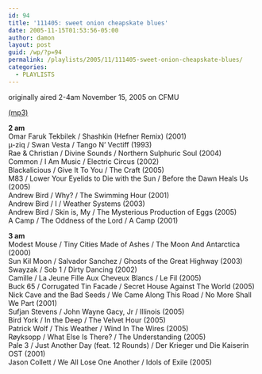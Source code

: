 ```yaml
---
id: 94
title: '111405: sweet onion cheapskate blues'
date: 2005-11-15T01:53:56-05:00
author: damon
layout: post
guid: /wp/?p=94
permalink: /playlists/2005/11/111405-sweet-onion-cheapskate-blues/
categories:
  - PLAYLISTS
---
```

originally aired 2-4am November 15, 2005 on CFMU

[(mp3)](https://storage.cloud.google.com/radioslipstream/radio/slipstream111405.mp3) 

**2 am**  
Omar Faruk Tekbilek / Shashkin (Hefner Remix) (2001)  
µ-ziq / Swan Vesta / Tango N’ Vectiff (1993)  
Rae & Christian / Divine Sounds / Northern Sulphuric Soul (2004)  
Common / I Am Music / Electric Circus (2002)  
Blackalicious / Give It To You / The Craft (2005)  
M83 / Lower Your Eyelids to Die with the Sun / Before the Dawn Heals Us (2005)  
Andrew Bird / Why? / The Swimming Hour (2001)  
Andrew Bird / I / Weather Systems (2003)  
Andrew Bird / Skin is, My / The Mysterious Production of Eggs (2005)  
A Camp / The Oddness of the Lord / A Camp (2001)

**3 am**  
Modest Mouse / Tiny Cities Made of Ashes / The Moon And Antarctica (2000)  
Sun Kil Moon / Salvador Sanchez / Ghosts of the Great Highway (2003)  
Swayzak / Sob 1 / Dirty Dancing (2002)  
Camille / La Jeune Fille Aux Cheveux Blancs / Le Fil (2005)  
Buck 65 / Corrugated Tin Facade / Secret House Against The World (2005)  
Nick Cave and the Bad Seeds / We Came Along This Road / No More Shall We Part (2001)  
Sufjan Stevens / John Wayne Gacy, Jr / Illinois (2005)  
Bird York / In the Deep / The Velvet Hour (2005)  
Patrick Wolf / This Weather / Wind In The Wires (2005)  
Røyksopp / What Else Is There? / The Understanding (2005)  
Pale 3 / Just Another Day (feat. 12 Rounds) / Der Krieger und Die Kaiserin OST (2001)  
Jason Collett / We All Lose One Another / Idols of Exile (2005)
